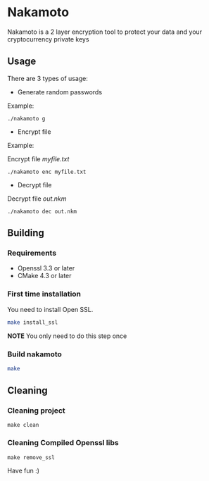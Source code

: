 # Nakamoto

Nakamoto is a 2 layer encryption tool to protect your data and your cryptocurrency private keys

## Usage

There are 3 types of usage:

- Generate random passwords

Example:

```
./nakamoto g
```

- Encrypt file

Example:

Encrypt file _myfile.txt_

```
./nakamoto enc myfile.txt
```

- Decrypt file

Decrypt file _out.nkm_

```
./nakamoto dec out.nkm
```

## Building

### Requirements

- Openssl 3.3 or later
- CMake 4.3 or later

### First time installation

You need to install Open SSL.

```sh
make install_ssl
```

**NOTE** You only need to do this step once

### Build nakamoto

```sh
make
```

## Cleaning

### Cleaning project

```
make clean
```

### Cleaning Compiled Openssl libs

```
make remove_ssl
```

Have fun :)

